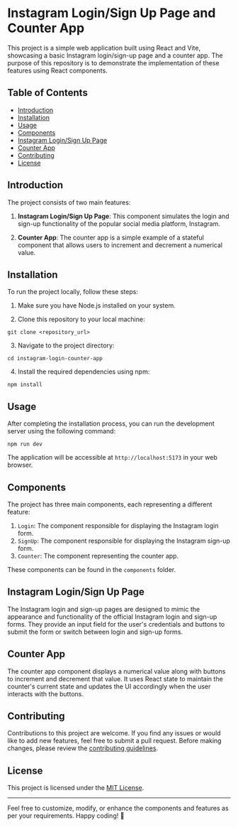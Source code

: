 # Instagram Login/Sign Up Page and Counter App

This project is a simple web application built using React and Vite, showcasing a basic Instagram login/sign-up page and a counter app. The purpose of this repository is to demonstrate the implementation of these features using React components.

## Table of Contents

- [Introduction](#introduction)
- [Installation](#installation)
- [Usage](#usage)
- [Components](#components)
- [Instagram Login/Sign Up Page](#instagram-login-sign-up-page)
- [Counter App](#counter-app)
- [Contributing](#contributing)
- [License](#license)

## Introduction

The project consists of two main features:

1. **Instagram Login/Sign Up Page**: This component simulates the login and sign-up functionality of the popular social media platform, Instagram.

2. **Counter App**: The counter app is a simple example of a stateful component that allows users to increment and decrement a numerical value.

## Installation

To run the project locally, follow these steps:

1. Make sure you have Node.js installed on your system.

2. Clone this repository to your local machine:

```
git clone <repository_url>
```

3. Navigate to the project directory:

```
cd instagram-login-counter-app
```

4. Install the required dependencies using npm:

```
npm install
```

## Usage

After completing the installation process, you can run the development server using the following command:

```
npm run dev
```

The application will be accessible at `http://localhost:5173` in your web browser.

## Components

The project has three main components, each representing a different feature:

1. `Login`: The component responsible for displaying the Instagram login form.
2. `SignUp`: The component responsible for displaying the Instagram sign-up form.
3. `Counter`: The component representing the counter app.

These components can be found in the `components` folder.

## Instagram Login/Sign Up Page

The Instagram login and sign-up pages are designed to mimic the appearance and functionality of the official Instagram login and sign-up forms. They provide an input field for the user's credentials and buttons to submit the form or switch between login and sign-up forms.

## Counter App

The counter app component displays a numerical value along with buttons to increment and decrement that value. It uses React state to maintain the counter's current state and updates the UI accordingly when the user interacts with the buttons.

## Contributing

Contributions to this project are welcome. If you find any issues or would like to add new features, feel free to submit a pull request. Before making changes, please review the [contributing guidelines](CONTRIBUTING.md).

## License

This project is licensed under the [MIT License](LICENSE).

---

Feel free to customize, modify, or enhance the components and features as per your requirements. Happy coding! 🚀
